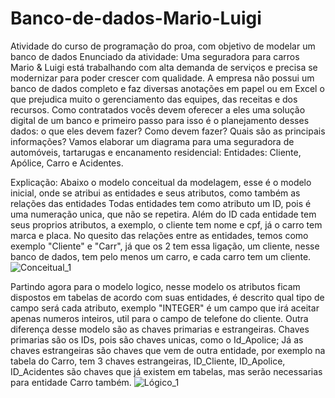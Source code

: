 # Banco-de-dados-Mario-Luigi
Atividade do curso de programação do proa, com objetivo de modelar um banco de dados
Enunciado da atividade: Uma seguradora para carros Mario & Luigi está trabalhando com alta demanda de serviços e precisa se modernizar para poder crescer com qualidade. A empresa não possui um banco de dados completo e faz diversas anotações em papel ou em Excel o que prejudica muito o gerenciamento das equipes, das receitas e dos recursos.
Como contratados vocês devem oferecer a eles uma solução digital de um banco e primeiro passo para isso é o planejamento desses dados: o que eles devem fazer? Como devem fazer? Quais são as principais informações?
Vamos elaborar um diagrama para uma seguradora de automóveis, tartarugas e encanamento residencial:
Entidades: Cliente, Apólice, Carro e Acidentes.

Explicação:
Abaixo o modelo conceitual da modelagem, esse é o modelo inicial, onde se atribui as entidades e seus atributos, como também as relações das entidades
Todas entidades tem como atributo um ID, pois é uma numeração unica, que não se repetira. Além do ID cada entidade tem seus proprios atributos, a exemplo, o cliente tem nome e cpf, já o carro tem marca e placa. No quesito das relações entre as entidades, temos como exemplo "Cliente" e "Carr", já que os 2 tem essa ligação, um cliente, nesse banco de dados, tem pelo menos um carro, e cada carro tem um cliente.
![Conceitual_1](https://user-images.githubusercontent.com/99970279/168680268-e22a3f35-30e4-4fb0-bcf2-df2a0501c332.png)

Partindo agora para o modelo logico, nesse modelo os atributos ficam dispostos em tabelas de acordo com suas entidades, é descrito qual tipo de campo será cada atributo, exemplo "INTEGER" é um campo que irá aceitar apenas numeros inteiros, util para o campo de telefone do cliente. Outra diferença desse modelo são as chaves primarias e estrangeiras. Chaves primarias são os IDs, pois são chaves unicas, como o Id_Apolice; Já as chaves estrangeiras são chaves que vem de outra entidade, por exemplo na tabela do Carro, tem 3 chaves estrangeiras, ID_Cliente, ID_Apolice, ID_Acidentes são chaves que já existem em tabelas, mas serão necessarias para entidade Carro também.
![Lógico_1](https://user-images.githubusercontent.com/99970279/168681757-a9984248-3530-490a-b5cb-be3937556da4.png)

